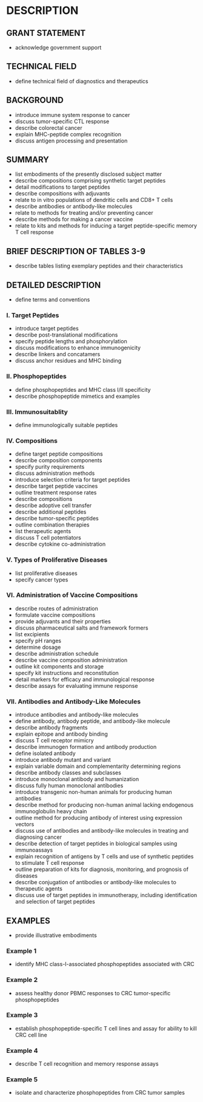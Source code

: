 # DESCRIPTION

## GRANT STATEMENT

- acknowledge government support

## TECHNICAL FIELD

- define technical field of diagnostics and therapeutics

## BACKGROUND

- introduce immune system response to cancer
- discuss tumor-specific CTL response
- describe colorectal cancer
- explain MHC-peptide complex recognition
- discuss antigen processing and presentation

## SUMMARY

- list embodiments of the presently disclosed subject matter
- describe compositions comprising synthetic target peptides
- detail modifications to target peptides
- describe compositions with adjuvants
- relate to in vitro populations of dendritic cells and CD8+ T cells
- describe antibodies or antibody-like molecules
- relate to methods for treating and/or preventing cancer
- describe methods for making a cancer vaccine
- relate to kits and methods for inducing a target peptide-specific memory T cell response

## BRIEF DESCRIPTION OF TABLES 3-9

- describe tables listing exemplary peptides and their characteristics

## DETAILED DESCRIPTION

- define terms and conventions

### I. Target Peptides

- introduce target peptides
- describe post-translational modifications
- specify peptide lengths and phosphorylation
- discuss modifications to enhance immunogenicity
- describe linkers and concatamers
- discuss anchor residues and MHC binding

### II. Phosphopeptides

- define phosphopeptides and MHC class I/II specificity
- describe phosphopeptide mimetics and examples

### III. Immunosuitablity

- define immunologically suitable peptides

### IV. Compositions

- define target peptide compositions
- describe composition components
- specify purity requirements
- discuss administration methods
- introduce selection criteria for target peptides
- describe target peptide vaccines
- outline treatment response rates
- describe compositions
- describe adoptive cell transfer
- describe additional peptides
- describe tumor-specific peptides
- outline combination therapies
- list therapeutic agents
- discuss T cell potentiators
- describe cytokine co-administration

### V. Types of Proliferative Diseases

- list proliferative diseases
- specify cancer types

### VI. Administration of Vaccine Compositions

- describe routes of administration
- formulate vaccine compositions
- provide adjuvants and their properties
- discuss pharmaceutical salts and framework formers
- list excipients
- specify pH ranges
- determine dosage
- describe administration schedule
- describe vaccine composition administration
- outline kit components and storage
- specify kit instructions and reconstitution
- detail markers for efficacy and immunological response
- describe assays for evaluating immune response

### VII. Antibodies and Antibody-Like Molecules

- introduce antibodies and antibody-like molecules
- define antibody, antibody peptide, and antibody-like molecule
- describe antibody fragments
- explain epitope and antibody binding
- discuss T cell receptor mimicry
- describe immunogen formation and antibody production
- define isolated antibody
- introduce antibody mutant and variant
- explain variable domain and complementarity determining regions
- describe antibody classes and subclasses
- introduce monoclonal antibody and humanization
- discuss fully human monoclonal antibodies
- introduce transgenic non-human animals for producing human antibodies
- describe method for producing non-human animal lacking endogenous immunoglobulin heavy chain
- outline method for producing antibody of interest using expression vectors
- discuss use of antibodies and antibody-like molecules in treating and diagnosing cancer
- describe detection of target peptides in biological samples using immunoassays
- explain recognition of antigens by T cells and use of synthetic peptides to stimulate T cell response
- outline preparation of kits for diagnosis, monitoring, and prognosis of diseases
- describe conjugation of antibodies or antibody-like molecules to therapeutic agents
- discuss use of target peptides in immunotherapy, including identification and selection of target peptides

## EXAMPLES

- provide illustrative embodiments

### Example 1

- identify MHC class-I-associated phosphopeptides associated with CRC

### Example 2

- assess healthy donor PBMC responses to CRC tumor-specific phosphopeptides

### Example 3

- establish phosphopeptide-specific T cell lines and assay for ability to kill CRC cell line

### Example 4

- describe T cell recognition and memory response assays

### Example 5

- isolate and characterize phosphopeptides from CRC tumor samples

